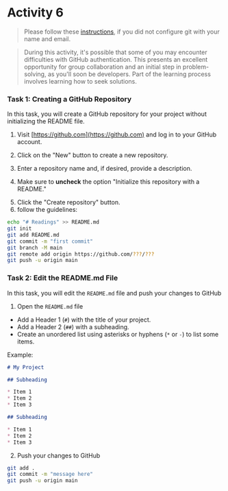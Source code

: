 # Activity 6

> Please follow these [instructions](./git.md), if you did not configure git with your name and email.

> During this activity, it's possible that some of you may encounter difficulties with GitHub authentication. This presents an excellent opportunity for group collaboration and an initial step in problem-solving, as you'll soon be developers. Part of the learning process involves learning how to seek solutions.


### Task 1: Creating a GitHub Repository

In this task, you will create a GitHub repository for your project without initializing the README file.

1. Visit [https://github.com](https://github.com) and log in to your GitHub account.

2. Click on the "New" button to create a new repository.

3. Enter a repository name and, if desired, provide a description.

4. Make sure to **uncheck** the option "Initialize this repository with a README."

<!-- 5. Optionally, choose a license and add a `.gitignore` file if needed. -->

5. Click the "Create repository" button.
6.  follow the guidelines:
```sh
echo "# Readings" >> README.md
git init
git add README.md
git commit -m "first commit"
git branch -M main
git remote add origin https://github.com/???/???
git push -u origin main
```

### Task 2: Edit the README.md File

In this task, you will edit the `README.md` file and push your changes to GitHub

1. Open the `README.md` file 

- Add a Header 1 (`#`) with the title of your project.
- Add a Header 2 (`##`) with a subheading.
- Create an unordered list using asterisks or hyphens (`*` or `-`) to list some items.

Example:

```markdown
# My Project

## Subheading

* Item 1
* Item 2
* Item 3

## Subheading

* Item 1
* Item 2
* Item 3
```

2. Push your changes to GitHub
```sh
git add .
git commit -m "message here"
git push -u origin main
```

